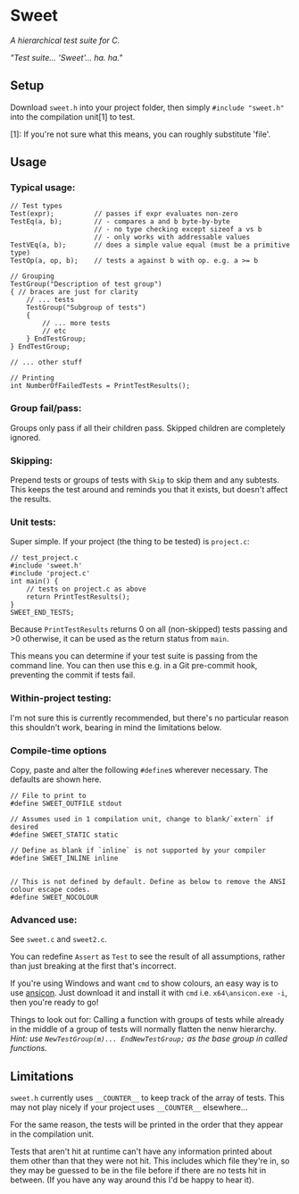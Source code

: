# Sweet
_A hierarchical test suite for C._

_"Test suite... 'Sweet'... ha. ha."_

## Setup
Download `sweet.h` into your project folder, then simply `#include "sweet.h"` into the compilation unit[1] to test.

[1]: If you're not sure what this means, you can roughly substitute 'file'.

## Usage
### Typical usage:
```
// Test types
Test(expr);          // passes if expr evaluates non-zero
TestEq(a, b);        // - compares a and b byte-by-byte
                     // - no type checking except sizeof a vs b
                     // - only works with addressable values
TestVEq(a, b);       // does a simple value equal (must be a primitive type)
TestOp(a, op, b);    // tests a against b with op. e.g. a >= b

// Grouping
TestGroup("Description of test group")
{ // braces are just for clarity
    // ... tests
    TestGroup("Subgroup of tests")
    {
        // ... more tests
        // etc
    } EndTestGroup;
} EndTestGroup;

// ... other stuff

// Printing
int NumberOfFailedTests = PrintTestResults();
```

### Group fail/pass:
Groups only pass if all their children pass. Skipped children are completely ignored.

### Skipping:
Prepend tests or groups of tests with `Skip` to skip them and any subtests.
This keeps the test around and reminds you that it exists, but doesn't affect the results.

### Unit tests:
Super simple. If your project (the thing to be tested) is `project.c`:

```
// test_project.c
#include 'sweet.h'
#include 'project.c'
int main() {
    // tests on project.c as above
    return PrintTestResults();
}
SWEET_END_TESTS;
```

Because `PrintTestResults` returns 0 on all (non-skipped) tests passing and >0 otherwise, it can be used as the return status from `main`.

This means you can determine if your test suite is passing from the command line. You can then use this e.g. in a Git pre-commit hook, preventing the commit if tests fail.

### Within-project testing:
I'm not sure this is currently recommended, but there's no particular reason this shouldn't work, bearing in mind the limitations below.

### Compile-time options
Copy, paste and alter the following `#define`s wherever necessary. The defaults are shown here.
```
// File to print to
#define SWEET_OUTFILE stdout

// Assumes used in 1 compilation unit, change to blank/`extern` if desired
#define SWEET_STATIC static

// Define as blank if `inline` is not supported by your compiler
#define SWEET_INLINE inline


// This is not defined by default. Define as below to remove the ANSI colour escape codes.
#define SWEET_NOCOLOUR
```

### Advanced use:
See `sweet.c` and `sweet2.c`.

You can redefine `Assert` as `Test` to see the result of all assumptions, rather than just breaking at the first that's incorrect.

If you're using Windows and want `cmd` to show colours, an easy way is to use [ansicon](http://adoxa.altervista.org/ansicon/). Just download it and install it with `cmd` i.e. `x64\ansicon.exe -i`, then you're ready to go!

Things to look out for:
Calling a function with groups of tests while already in the middle of a group of tests will normally flatten the nenw hierarchy. _Hint: use `NewTestGroup(m)... EndNewTestGroup;` as the base group in called functions._

## Limitations
`sweet.h` currently uses `__COUNTER__` to keep track of the array of tests.
This may not play nicely if your project uses `__COUNTER__` elsewhere...

For the same reason, the tests will be printed in the order that they appear in the compilation unit.

Tests that aren't hit at runtime can't have any information printed about them other than that they were not hit. This includes which file they're in, so they may be guessed to be in the file before if there are no tests hit in between. (If you have any way around this I'd be happy to hear it).
